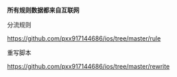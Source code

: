 **所有规则数据都来自互联网**


分流规则

https://github.com/pxx917144686/ios/tree/master/rule

重写脚本

https://github.com/pxx917144686/ios/tree/master/rewrite











